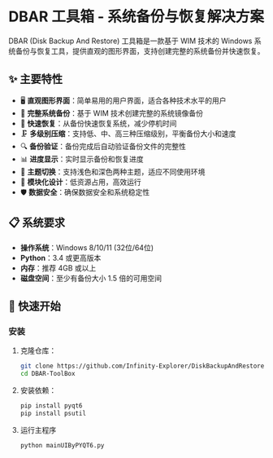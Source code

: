 # DBAR 工具箱 - 系统备份与恢复解决方案

DBAR (Disk Backup And Restore) 工具箱是一款基于 WIM 技术的 Windows 系统备份与恢复工具，提供直观的图形界面，支持创建完整的系统备份并快速恢复。

## ✨ 主要特性

- 🖥️ **直观图形界面**：简单易用的用户界面，适合各种技术水平的用户
- 💾 **完整系统备份**：基于 WIM 技术创建完整的系统镜像备份
- 🔄 **快速恢复**：从备份快速恢复系统，减少停机时间
- 🗜️ **多级别压缩**：支持低、中、高三种压缩级别，平衡备份大小和速度
- 🔍 **备份验证**：备份完成后自动验证备份文件的完整性
- 📊 **进度显示**：实时显示备份和恢复进度
- 🎨 **主题切换**：支持浅色和深色两种主题，适应不同使用环境
- 🧩 **模块化设计**：低资源占用，高效运行
- 🛡️ **数据安全**：确保数据安全和系统稳定性

## 📋 系统要求

- **操作系统**：Windows 8/10/11 (32位/64位)
- **Python**：3.4 或更高版本
- **内存**：推荐 4GB 或以上
- **磁盘空间**：至少有备份大小 1.5 倍的可用空间

## 🚀 快速开始

### 安装

1. 克隆仓库：
   ```bash
   git clone https://github.com/Infinity-Explorer/DiskBackupAndRestore-ToolBox.git
   cd DBAR-ToolBox

2. 安装依赖：
   ```bash
   pip install pyqt6
   pip install psutil

3. 运行主程序
   ```bash
   python mainUIByPYQT6.py
